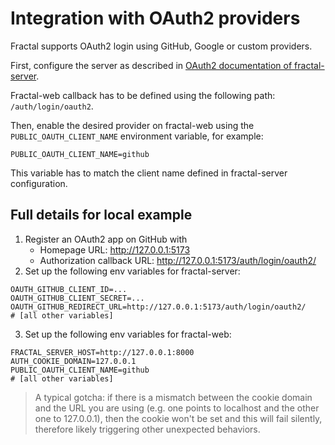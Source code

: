 # Integration with OAuth2 providers

Fractal supports OAuth2 login using GitHub, Google or custom providers.

First, configure the server as described in [OAuth2 documentation of fractal-server](https://fractal-analytics-platform.github.io/fractal-server/internals/users/#oauth2).

Fractal-web callback has to be defined using the following path: `/auth/login/oauth2`.

Then, enable the desired provider on fractal-web using the `PUBLIC_OAUTH_CLIENT_NAME` environment variable, for example:

```
PUBLIC_OAUTH_CLIENT_NAME=github
```

This variable has to match the client name defined in fractal-server configuration.


## Full details for local example

1. Register an OAuth2 app on GitHub with
    * Homepage URL: http://127.0.0.1:5173
    * Authorization callback URL: http://127.0.0.1:5173/auth/login/oauth2/
2. Set up the following env variables for fractal-server:
```
OAUTH_GITHUB_CLIENT_ID=...
OAUTH_GITHUB_CLIENT_SECRET=...
OAUTH_GITHUB_REDIRECT_URL=http://127.0.0.1:5173/auth/login/oauth2/
# [all other variables]
```
3. Set up the following env variables for fractal-web:
```
FRACTAL_SERVER_HOST=http://127.0.0.1:8000
AUTH_COOKIE_DOMAIN=127.0.0.1
PUBLIC_OAUTH_CLIENT_NAME=github
# [all other variables]
```

> A typical gotcha: if there is a mismatch between the cookie domain and the
> URL you are using (e.g. one points to localhost and the other one to
> 127.0.0.1), then the cookie won't be set and this will fail silently,
> therefore likely triggering other unexpected behaviors.
